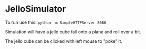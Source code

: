 JelloSimulator
==============

To run use this: `python -m SimpleHTTPServer 8080`

Simulation will have a jello cube fall onto a plane and roll over a bit.

The jello cube can be clicked with left mouse to "poke" it.


